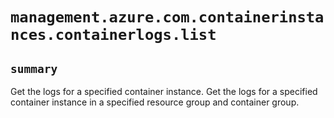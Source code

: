 # `management.azure.com.containerinstances.containerlogs.list`

## `summary`
Get the logs for a specified container instance. Get the logs for a specified container instance in a specified resource group and container group.


